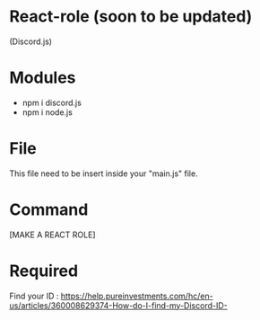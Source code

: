 # React-role (soon to be updated)
(Discord.js)

# Modules

- npm i discord.js
- npm i node.js

# File

This file need to be insert inside your "main.js" file.

# Command 

[MAKE A REACT ROLE]

<!roles>

# Required

Find your ID : https://help.pureinvestments.com/hc/en-us/articles/360008629374-How-do-I-find-my-Discord-ID-

